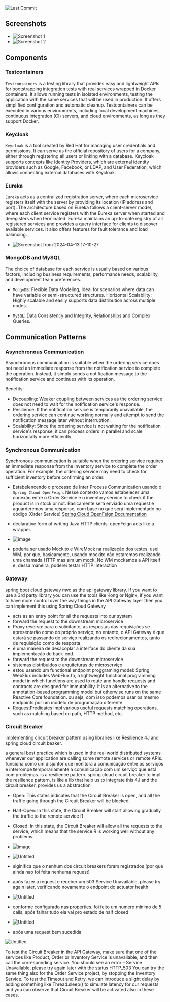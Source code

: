 ![Last Commit](https://img.shields.io/github/last-commit/MateusLeviDev/lev-microservices)

## Screenshots

- ![Screenshot 1](https://github.com/MateusLeviDev/springboot-microservices/assets/101754313/4f3ea629-3a22-43d3-b429-aa6d4c2f59d1)
- ![Screenshot 2](https://github.com/MateusLeviDev/springboot-microservices/assets/101754313/facfd513-61c0-47e2-902b-46529f63e709)

## Components

### Testcontainers

`Testcontainers` is a testing library that provides easy and lightweight APIs for bootstrapping integration tests with real services wrapped in Docker containers. It allows running tests in isolated environments, testing the application with the same services that will be used in production. It offers simplified configuration and automatic cleanup. Testcontainers can be executed in various environments, including local development machines, continuous integration (CI) servers, and cloud environments, as long as they support Docker.

### Keycloak

`Keycloak` is a tool created by Red Hat for managing user credentials and permissions. It can serve as the official repository of users for a company, either through registering all users or linking with a database. Keycloak supports concepts like Identity Providers, which are external identity providers such as Google, Facebook, or LDAP, and User Federation, which allows connecting external databases with Keycloak.

### Eureka

`Eureka` acts as a centralized registration server, where each microservice registers itself with the server by providing its location (IP address and port). The architecture based on Eureka follows a client-server model, where each client service registers with the Eureka server when started and deregisters when terminated. Eureka maintains an up-to-date registry of all registered services and provides a query interface for clients to discover available services. It also offers features for fault tolerance and load balancing.

- ![Screenshot from 2024-04-13 17-10-27](https://github.com/MateusLeviDev/springboot-microservices/assets/101754313/ae421bd9-ae46-4ee8-8b4e-f96e0179b263)


### MongoDB and MySQL

The choice of database for each service is usually based on various factors, including business requirements, performance needs, scalability, and development team preferences.

- `MongoDB`: Flexible Data Modeling, Ideal for scenarios where data can have variable or semi-structured structures. Horizontal Scalability: Highly scalable and easily supports data distribution across multiple nodes.
  
- `MySQL`: Data Consistency and Integrity, Relationships and Complex Queries.

## Communication Patterns

### Asynchronous Communication

Asynchronous communication is suitable when the ordering service does not need an immediate response from the notification service to complete the operation. Instead, it simply sends a notification message to the notification service and continues with its operation.

Benefits:
- Decoupling: Weaker coupling between services as the ordering service does not need to wait for the notification service's response.
- Resilience: If the notification service is temporarily unavailable, the ordering service can continue working normally and attempt to send the notification message later without interruption.
- Scalability: Since the ordering service is not waiting for the notification service's response, it can process orders in parallel and scale horizontally more efficiently.

### Synchronous Communication

Synchronous communication is suitable when the ordering service requires an immediate response from the inventory service to complete the order operation. For example, the ordering service may need to check for sufficient inventory before confirming an order.
- Estabelencendo o processo de Inter Process Communication usando o `Spring Cloud OpenFeign`. Nesse contexto vamos estabelecer uma conexão entre o Order Service e o inventory service to check if the product is in stock or not. Basicamente será enviado uma request e aguarderemos uma response, com base no que será implementado no código (Order Service)
[Spring Cloud OpenFeign Documentation](https://spring.io/projects/spring-cloud-openfeign)
- declarative form of writing Java HTTP clients. openFeign acts like a wrapper.

- ![image](https://github.com/MateusLeviDev/springboot-microservices/assets/101754313/158d2912-1a43-4094-91cb-b9a3bca7bdea)

- poderia ser usado Mockito e WireMock na realização dos testes. usei WM, por que, basicamente, usando mockito não estaremos realizando uma chamada HTTP mas sim um mock. No WM mockamos a API itself e, dessa maneira, poderei testar HTTP interaction

### Gateway

spring boot cloud gateway mvc as the api gateway library. If you want to use a 3rd party library you can use the tools like Kong or Nginx, if you want to have more control over the way things in the API Gateway layer then you can implement this using Spring Cloud Gateway

- acts as an entry point for all the requests into our system
- forward the request to the downstream microservice
- Proxy reverso: para o solicitante, as respostas das requisições se apresentarão como do próprio serviço; no entanto, o API Gateway é que estará se passando de serviço realizando os redirecionamentos, tanto de requisição como de resposta.
- é uma maneira de desacoplar a interface do cliente da sua implementação de back-end.
- forward the request to the downstream microservice
- sistemas distribuidos e arquiteturas de microserviço
- estou usando um functional endpoint proggraming model: Spring WebFlux includes WebFlux.fn, a lightweight functional programming model in which functions are used to route and handle requests and contracts are designed for immutability. It is an alternative to the annotation-based programming model but otherwise runs on the same Reactive Core foundation. ou seja, com isso podemos usar os mesmo endpoints por um modelo de programação diferente
- RequestPredicates impl various useful requests matching operations, such as matching based on path, HTTP method, etc.

### Circuit Breaker

implementing circuit breaker pattern using libraries like Resilience 4J and spring cloud circuit beaker.

a general best practice which is used in the real world distributed systems whenever our application are calling some remote services or remote APIs. funciona como um disjuntor que monitora a comunicação entre os serviços e interrompe temporariamente a comunicação com um serviço que está com problemas. is a resilience pattern. spring cloud circuit breaker to impl the resilience pattern, is like a lib that help us to integrate this 4J and the circuit breaker. provides us a abstraction


- Open: This states indicates that the Circuit Breaker is open, and all the traffic going through the Circuit Breaker will be blocked.
- Half-Open: In this state, the Circuit Breaker will start allowing gradually the traffic to the remote service R
- Closed: In this state, the Circuit Breaker will allow all the requests to the service, which means that the service R is working well without any problems.

- ![image](https://github.com/MateusLeviDev/springboot-microservices/assets/101754313/6389b1eb-23f6-46f2-a97d-c368235153e7)

- ![Untitled](https://prod-files-secure.s3.us-west-2.amazonaws.com/d5cbd8f8-cf76-4038-8eb0-8984076de443/606fa846-7500-4149-a030-a219197f60cb/Untitled.png)

- siginifica que o nenhum dos circuit breakers foram registrados (por que ainda nao foi feita nenhuma request)
- após fazer a request e receber um 503 Service Unavailable, please try again later, verificando novamente o endpoint do actuator health

- ![Untitled](https://prod-files-secure.s3.us-west-2.amazonaws.com/d5cbd8f8-cf76-4038-8eb0-8984076de443/2bf048ff-f8b6-4f68-8bea-f6f259233539/Untitled.png)

- conforme configurado nas properties. foi feito um numero mínimo de 5 calls, após falhar tudo ela vai pro estado de half closed

- ![Untitled](https://prod-files-secure.s3.us-west-2.amazonaws.com/d5cbd8f8-cf76-4038-8eb0-8984076de443/5b7a6b96-5ed6-49a2-9d16-cda8fa19ecdb/Untitled.png)

- após uma request bem sucedida

![Untitled](https://prod-files-secure.s3.us-west-2.amazonaws.com/d5cbd8f8-cf76-4038-8eb0-8984076de443/2487ccca-1310-4e90-aeb7-54145fbb2a75/Untitled.png)


To test the Circuit Breaker in the API Gateway, make sure that one of the services like Product, Order or Inventory Service is unavailable, and then call the corresponding service.
You should see an error – Service Unavailable, please try again later with the status HTTP_503
You can try the same thing also for the Order Service project, by stopping the Inventory Service.
To test the Timeout and Retry, we can introduce a slight delay by adding something like Thread.sleep() to simulate latency for our requests and you can observe that Circuit Breaker will be activated also in these cases.
